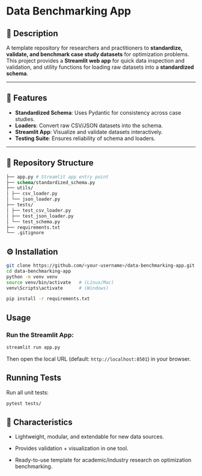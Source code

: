 # Data Benchmarking App

## 📖 Description
A template repository for researchers and practitioners to **standardize, validate, and benchmark case study datasets** for optimization problems.  
This project provides a **Streamlit web app** for quick data inspection and validation, and utility functions for loading raw datasets into a **standardized schema**.

---

## 🚀 Features

- **Standardized Schema**: Uses Pydantic for consistency across case studies.  
- **Loaders**: Convert raw CSV/JSON datasets into the schema.  
- **Streamlit App**: Visualize and validate datasets interactively.  
- **Testing Suite**: Ensures reliability of schema and loaders.  

---
## 📂 Repository Structure
``` graphql
├── app.py # Streamlit app entry point
├── schema/standardized_schema.py
├── utils/
│ ├── csv_loader.py
│ └── json_loader.py
├── tests/
│ ├── test_csv_loader.py
│ ├── test_json_loader.py
│ └── test_schema.py
├── requirements.txt
└── .gitignore
```

## ⚙️ Installation

```bash
git clone https://github.com/<your-username>/data-benchmarking-app.git
cd data-benchmarking-app
python -m venv venv
source venv/bin/activate   # (Linux/Mac)
venv\Scripts\activate      # (Windows)

pip install -r requirements.txt
```

## Usage

### Run the Streamlit App:

```bash
streamlit run app.py
```
Then open the local URL (default: `http://localhost:8501`) in your browser.

## Running Tests

Run all unit tests:
``` bash
pytest tests/
```
## 📌 Characteristics

- Lightweight, modular, and extendable for new data sources.

- Provides validation + visualization in one tool.

- Ready-to-use template for academic/industry research on optimization benchmarking.

